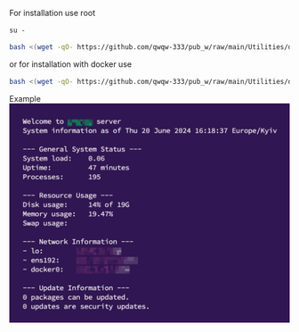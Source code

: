 For installation use root
```
su -
```
```bash
bash <(wget -qO- https://github.com/qwqw-333/pub_w/raw/main/Utilities/debian/default_configuration/start.sh)
```
or for installation with docker use
```bash
bash <(wget -qO- https://github.com/qwqw-333/pub_w/raw/main/Utilities/debian/default_configuration/start+docker.sh)
```
Example
![Example](./example.png)
